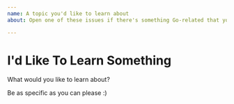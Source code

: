 ```yaml
---
name: A topic you'd like to learn about
about: Open one of these issues if there's something Go-related that you'd like to learn about

---
```


# I'd Like To Learn Something

What would you like to learn about?

Be as specific as you can please :)
